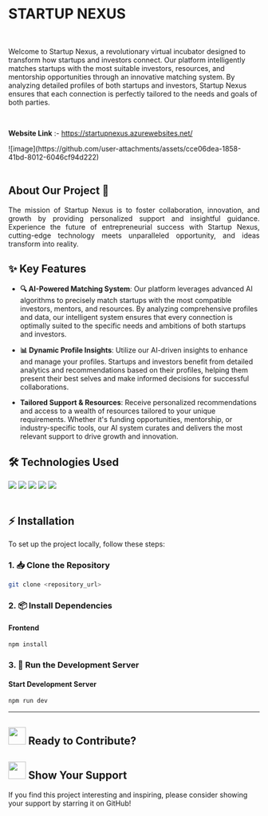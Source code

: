 <h1><strong>STARTUP NEXUS</strong></h1>

<br>

Welcome to Startup Nexus, a revolutionary virtual incubator designed to transform how startups and investors connect. Our platform intelligently matches startups with the most suitable investors, resources, and mentorship opportunities through an innovative matching system. By analyzing detailed profiles of both startups and investors, Startup Nexus ensures that each connection is perfectly tailored to the needs and goals of both parties.

<br>

**Website Link** :- https://startupnexus.azurewebsites.net/
<br>

<div>
 ![image](https://github.com/user-attachments/assets/cce06dea-1858-41bd-8012-6046cf94d222)

</div>

<br>



## About Our Project 🌟

<p align="justify">
  The mission of Startup Nexus is to foster collaboration, innovation, and growth by providing personalized support and insightful guidance. Experience the future of entrepreneurial success with Startup Nexus,  
  cutting-edge technology meets unparalleled opportunity, and ideas transform into reality.
</p>

## ✨ Key Features

- **🔍 AI-Powered Matching System**: Our platform leverages advanced AI algorithms to precisely match startups with the most compatible investors, mentors, and resources. By analyzing comprehensive profiles and data, our intelligent system ensures that every connection is optimally suited to the specific needs and ambitions of both startups and investors.
  
- **📊 Dynamic Profile Insights**: Utilize our AI-driven insights to enhance and manage your profiles. Startups and investors benefit from detailed analytics and recommendations based on their profiles, helping them present their best selves and make informed decisions for successful collaborations.
  
- **Tailored Support & Resources**: Receive personalized recommendations and access to a wealth of resources tailored to your unique requirements. Whether it's funding opportunities, mentorship, or industry-specific tools, our AI system curates and delivers the most relevant support to drive growth and innovation.
  
## 🛠 Technologies Used

<div align="left">
  <img src="https://img.shields.io/badge/React.js-61DAFB.svg?style=for-the-badge&logo=React&logoColor=white">
  <img src="https://img.shields.io/badge/JavaScript-F7DF1E.svg?style=for-the-badge&logo=JavaScript&logoColor=white">
  <img src="https://img.shields.io/badge/HTML5-E34F26.svg?style=for-the-badge&logo=HTML5&logoColor=white">
  <img src="https://img.shields.io/badge/CSS3-1572B6.svg?style=for-the-badge&logo=CSS3&logoColor=white">
  <img src="https://img.shields.io/badge/Tailwind_CSS-38B2AC.svg?style=for-the-badge&logo=Tailwind+CSS&logoColor=white">
</div>


<br>

## ⚡️ Installation

To set up the project locally, follow these steps:

### 1. 📥 Clone the Repository
```bash
git clone <repository_url>
```

### 2. 📦 Install Dependencies

#### Frontend
```bash
npm install
```

### 3. 🚀 Run the Development Server

#### Start Development Server
```bash
npm run dev
```

<hr> 

<div>
  <h2><img src="https://fonts.gstatic.com/s/e/notoemoji/latest/2728/512.webp" width="35" height="35"> Ready to Contribute?</h2>
</div>

<div>
  <h2><img src="https://fonts.gstatic.com/s/e/notoemoji/latest/2764_fe0f/512.webp" width="35" height="35"> Show Your Support</h2>
</div>
If you find this project interesting and inspiring, please consider showing your support by starring it on GitHub! 
